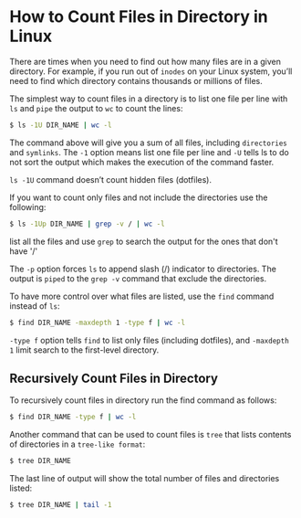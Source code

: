# How to Count Files in Directory in Linux
 
 There are times when you need to find out how many files are in a given directory. For example, if you run out of `inodes`
 on your Linux system,
 you’ll need to find which directory contains thousands or millions of files.
 
 The simplest way to count files in a directory is to list one file per line with `ls` and `pipe` the output to `wc` 
 to count the lines:
 
 ```bash
$ ls -1U DIR_NAME | wc -l
 ```
The command above will give you a sum of all files, including `directories` and `symlinks`. 
The `-1` option means list one file per line 
and `-U` tells ls to do not sort the output which makes the execution of the command faster.

`ls -1U` command doesn’t count hidden files (dotfiles).

If you want to count only files and not include the directories use the following:

```bash
$ ls -1Up DIR_NAME | grep -v / | wc -l
```
list all the files and use `grep` to search the output  for the ones that don't have '/'

The `-p` option forces `ls` to append slash (/) indicator to directories. 
The output is `piped` to the `grep -v` command that exclude the directories.

To have more control over what files are listed, use the `find` command instead of `ls`:
```bash
$ find DIR_NAME -maxdepth 1 -type f | wc -l
```

`-type f` option tells `find` to list only files (including dotfiles), and `-maxdepth 1`
limit search to the first-level directory.

## Recursively Count Files in Directory 

To recursively count files in directory run the find command as follows:

```bash 
$ find DIR_NAME -type f | wc -l
```

Another command that can be used to count files is `tree` that lists contents of directories in a `tree-like format`:

```bash
$ tree DIR_NAME
```

The last line of output will show the total number of files and directories listed:

```bash
$ tree DIR_NAME | tail -1
```



